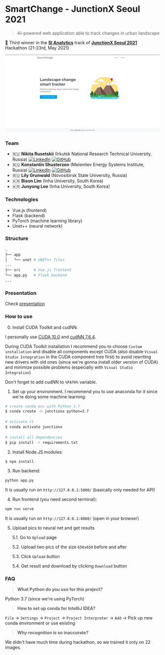# SmartChange - JunctionX Seoul 2021

 > AI-powered web application able to track changes in urban landscape

🥉 Third winner in the **[SI Analytics](https://si-analytics.ai/eng/)** track of **[JunctionX Seoul 2021](https://junctionx-seoul-2021.oopy.io/)** Hackathon (21-23rd, May 2021)

![main page](main.png)

### Team

- 🇷🇺 **Nikita Rusetskii** (Irkutsk National Research Technical University, Russia) <a target="_blank" href="https://www.linkedin.com/in/xtenzq/" target="_blank"><img alt="LinkedIn" src="https://img.shields.io/badge/LinkedIn-0077B5.svg?&style=flat-badge&logo=linkedin&logoColor=white" /></a> <a target="_blank" href="https://github.com/xtenzQ" target="_blank"><img alt="GitHub" src="https://img.shields.io/badge/GitHub-181717.svg?&style=flat-badge&logo=github&logoColor=white" /></a>
- 🇷🇺 **Konstantin Shusterzon** (Melentiev Energy Systems Institute, Russia) <a target="_blank" href="https://www.linkedin.com/in/konstantin-shusterzon-a9aa02181/" target="_blank"><img alt="LinkedIn" src="https://img.shields.io/badge/LinkedIn-0077B5.svg?&style=flat-badge&logo=linkedin&logoColor=white" /></a> <a target="_blank" href="https://github.com/Exterminant" target="_blank"><img alt="GitHub" src="https://img.shields.io/badge/GitHub-181717.svg?&style=flat-badge&logo=github&logoColor=white" /></a>
- 🇷🇺 **Lily Grunwald** (Novosibirsk State University, Russia)
- 🇰🇷 **Bison Lim** (Inha University, South Korea)
- 🇰🇷 **Junyong Lee** (Inha University, South Korea)

### Technologies

- Vue.js (frontend)
- Flask (backend)
- PyTorch (machine learning library)
- Unet++ (neural network)

### Structure
```Python
.
├── app
│   └── unet # UNET++ files
...
├── src      # Vue.js frontend
└── app.py   # Flask backend
...
```

### Presentation

Check [presentation](https://docs.google.com/presentation/d/e/2PACX-1vQblQ-zYomu3_cA2DgpTf8T95ekNDYvFl-_1eSlZwlufQGqlIUAByPfBlGKA0XYTljTGVOzCoKzH4m2/pub?start=false&loop=false&delayms=3000)

### How to use

0. Install CUDA Toolkit and cudNN.

I personally use [CUDA 10.0](https://developer.nvidia.com/cuda-10.0-download-archive?target_os=Windows&target_arch=x86_64&target_version=10&target_type=exenetwork) and [cudNN 7.6.4](https://developer.nvidia.com/rdp/cudnn-archive).

During CUDA Toolkit installation I recommend you to choose `Custom installation` and disable all components except CUDA (also disable `Visual Studio Integration` in the CUDA component tree first) to avoid rewriting new drivers with old ones (since we're gonna install older version of CUDA) and minimize possible problems (especially with `Visual Studio Integration`)

Don't forget to add cudNN to `%PATH%` variable.

1. Set up your environment. I recommend you to use anaconda for it since we're doing some machine learning:
```bash
# create conda env with Python 3.7
$ conda create -n junctionx python=3.7

# activate it
$ conda activate junctionx

# install all dependencies
$ pip install -r requirements.txt
```

2. Install Node.JS modules:
```bash
$ npm install
```

3. Run backend:
```bash
python app.py
```
It is usually run on `http://127.0.0.1:5000/` (basically only needed for API)

4. Run frontend (you need second terminal):
```bash
npm run serve
```
It is usually run on `http://127.0.0.1:8080/` (open in your browser)

5. Upload pics to neural net and get results 
   
    5.1. Go to `Upload` page 
   
    5.2. Upload two pics of the size `650x650` before and after 

    5.3. Click `Upload` button
 
    5.4. Get result and download by clicking `Download` button

### FAQ

> **What Python do you use for this project?**

Python 3.7 (since we're using PyTorch)

> **How to set up conda for IntelliJ IDEA?**

`File` -> `Settings` -> `Project` -> `Project Interpreter` -> `Add` -> Pick up new conda environment or use existing

> **Why recognition is so inaccurate?**
 
We didn't have much time during hackathon, so we trained it only on 22 images.
